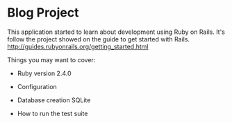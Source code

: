 # Blog Project

This application started to learn about development using Ruby on Rails.
It's follow the project showed on the guide to get started with Rails.
http://guides.rubyonrails.org/getting_started.html

Things you may want to cover:

* Ruby version
2.4.0

* Configuration

* Database creation
SQLite

* How to run the test suite

